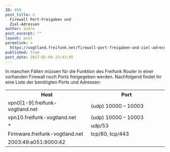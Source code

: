 ```yaml
---
ID: 859
post_title: >
  Firewall Port-Freigaben und
  Ziel-Adressen
author: andre
post_excerpt: ""
layout: post
permalink: >
  https://vogtland.freifunk.net/firewall-port-freigaben-und-ziel-adressen/
published: true
post_date: 2017-05-04 23:43:05
---
```

In manchen Fällen müssen für die Funktion des Freifunk Router in einer vorhanden Firewall noch Ports freigegeben werden. Nachfolgend findet ihr eine Liste der benötigten Ports und Adressen:
<!--more-->


<table>
<tbody>
<tr>
<th width="261">Host</th>
<th width="261">Port</th>
</tr><tr>
<td width="261">vpn0[1-9].freifunk-vogtland.net</td>
<td width="261">(udp) 10000 – 10003</td>
</tr><tr>
<td width="261">vpn10.freifunk-vogtland.net</td>
<td width="261">(udp) 10000 – 10003</td>
</tr><tr>
<td width="261">*</td><td width="261">udp/53</td>
</tr><tr>
<td width="261">Firmware.freifunk-vogtland.net</td>
<td width="261">tcp/80, tcp/443</td>
</tr><tr>
<td width="261">2003:49:a051:9000:42</td>
<td width="261">&nbsp;</td>
</tr>
</tbody>
</table>